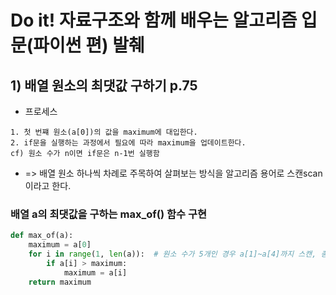 # Do it! 자료구조와 함께 배우는 알고리즘 입문(파이썬 편) 발췌

## 1) 배열 원소의 최댓값 구하기 p.75
- 프로세스
```
1. 첫 번쨰 원소(a[0])의 값을 maximum에 대입한다.
2. if문을 실행하는 과정에서 필요에 따라 maximum을 업데이트한다.
cf) 원소 수가 n이면 if문은 n-1번 실행함
```
- => 배열 원소 하나씩 차례로 주목하여 살펴보는 방식을 알고리즘 용어로 스캔scan이라고 한다.

### 배열 a의 최댓값을 구하는 max_of() 함수 구현
```python
def max_of(a):
    maximum = a[0]
    for i in range(1, len(a)):  # 원소 수가 5개인 경우 a[1]~a[4]까지 스캔, 총 4번
        if a[i] > maximum:
            maximum = a[i]
    return maximum
```
